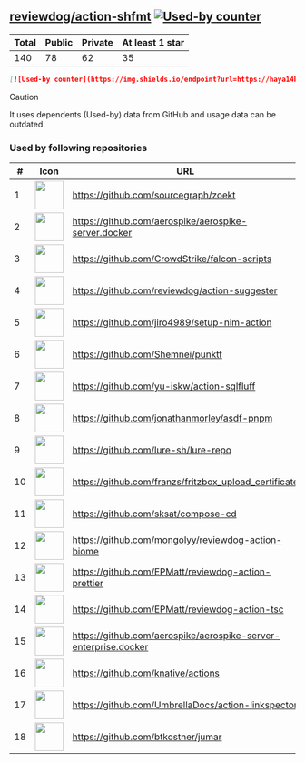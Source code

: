 





## [reviewdog/action-shfmt](https://github.com/reviewdog/action-shfmt) [![Used-by counter](https://img.shields.io/endpoint?url=https://haya14busa.github.io/github-used-by/data/reviewdog/action-shfmt/shieldsio.json)](https://github.com/haya14busa/github-used-by/tree/main/repo/reviewdog/action-shfmt)

| Total | Public | Private | At least 1 star
| ----- | ------ | ------- | ---------------
| 140 | 78 | 62 | 35 |

```md
[![Used-by counter](https://img.shields.io/endpoint?url=https://haya14busa.github.io/github-used-by/data/reviewdog/action-shfmt/shieldsio.json)](https://github.com/haya14busa/github-used-by/tree/main/repo/reviewdog/action-shfmt)
```

> [!CAUTION]
> It uses dependents (Used-by) data from GitHub and usage data can be outdated.

### Used by following repositories

| # | Icon | URL | Stars |
| -- | -- | -- | -- | 
|1|<img src="https://github.com/sourcegraph.png" width=50 height=50>|https://github.com/sourcegraph/zoekt|543|
|2|<img src="https://github.com/aerospike.png" width=50 height=50>|https://github.com/aerospike/aerospike-server.docker|140|
|3|<img src="https://github.com/CrowdStrike.png" width=50 height=50>|https://github.com/CrowdStrike/falcon-scripts|129|
|4|<img src="https://github.com/reviewdog.png" width=50 height=50>|https://github.com/reviewdog/action-suggester|101|
|5|<img src="https://github.com/jiro4989.png" width=50 height=50>|https://github.com/jiro4989/setup-nim-action|100|
|6|<img src="https://github.com/Shemnei.png" width=50 height=50>|https://github.com/Shemnei/punktf|76|
|7|<img src="https://github.com/yu-iskw.png" width=50 height=50>|https://github.com/yu-iskw/action-sqlfluff|65|
|8|<img src="https://github.com/jonathanmorley.png" width=50 height=50>|https://github.com/jonathanmorley/asdf-pnpm|62|
|9|<img src="https://github.com/lure-sh.png" width=50 height=50>|https://github.com/lure-sh/lure-repo|51|
|10|<img src="https://github.com/franzs.png" width=50 height=50>|https://github.com/franzs/fritzbox_upload_certificate|39|
|11|<img src="https://github.com/sksat.png" width=50 height=50>|https://github.com/sksat/compose-cd|39|
|12|<img src="https://github.com/mongolyy.png" width=50 height=50>|https://github.com/mongolyy/reviewdog-action-biome|19|
|13|<img src="https://github.com/EPMatt.png" width=50 height=50>|https://github.com/EPMatt/reviewdog-action-prettier|19|
|14|<img src="https://github.com/EPMatt.png" width=50 height=50>|https://github.com/EPMatt/reviewdog-action-tsc|19|
|15|<img src="https://github.com/aerospike.png" width=50 height=50>|https://github.com/aerospike/aerospike-server-enterprise.docker|15|
|16|<img src="https://github.com/knative.png" width=50 height=50>|https://github.com/knative/actions|11|
|17|<img src="https://github.com/UmbrellaDocs.png" width=50 height=50>|https://github.com/UmbrellaDocs/action-linkspector|5|
|18|<img src="https://github.com/btkostner.png" width=50 height=50>|https://github.com/btkostner/jumar|5|
